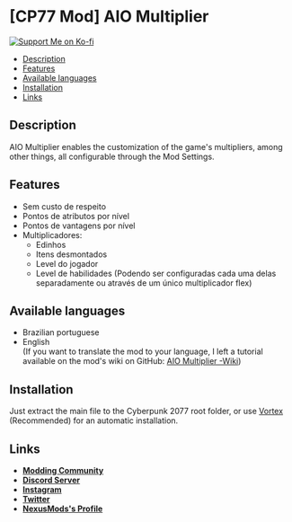 # [CP77 Mod] AIO Multiplier
[![Support Me on Ko-fi](https://i.imgur.com/7Cm07AZ.png)](https://ko-fi.com/siriusbeck)
<br>
* [Description](https://github.com/pySiriusDev/CP77-AIO-Multiplier#description)
* [Features](https://github.com/pySiriusDev/CP77-AIO-Multiplier#features)
* [Available languages](https://github.com/pySiriusDev/CP77-AIO-Multiplier#available-languages)
* [Installation](https://github.com/pySiriusDev/CP77-AIO-Multiplier#installation)
* [Links](https://github.com/pySiriusDev/CP77-AIO-Multiplier#links)

## Description
AIO Multiplier enables the customization of the game's multipliers, among other things, all configurable through the Mod Settings.

## Features
* Sem custo de respeito
* Pontos de atributos por nível
* Pontos de vantagens por nível
* Multiplicadores:
  * Edinhos
  * Itens desmontados
  * Level do jogador
  * Level de habilidades (Podendo ser configuradas cada uma delas separadamente ou através de um único multiplicador flex)

## Available languages
* Brazilian portuguese
* English<br>
(If you want to translate the mod to your language, I left a tutorial available on the mod's wiki on GitHub: [AIO Multiplier -Wiki](https://github.com/pySiriusDev/CP77-AIO-Multiplier/wiki/How-to-translate-this-mod))

## Installation
Just extract the main file to the Cyberpunk 2077 root folder, or use [Vortex](https://www.nexusmods.com/site/mods/1?tab=files) (Recommended) for an automatic installation.

## Links
* **[Modding Community](https://discord.gg/2YaYhgqHva)**
* **[Discord Server](https://discord.gg/pVKQ7vzmKE)**
* **[Instagram](https://instagram.com)**
* **[Twitter](https://twitter.com/_katiorro)**
* **[NexusMods's Profile](https://www.nexusmods.com/users/73453593)**
